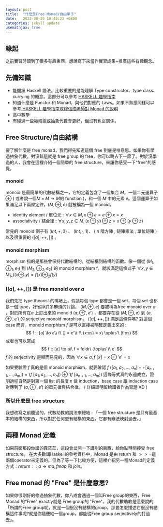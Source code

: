 ```yaml
---
layout: post
title:  "什麼是Free Monad/自由單子"
date:   2022-08-30 10:40:23 +0800
categories: jekyll update
usemathjax: true
---
```


## 緣起
之前實習時讀到了很多有趣東西，想說寫下來當作實習成果+推廣這些有趣觀念。
## 先備知識
- 能閱讀 Haskell 語法。比較重要的是能理解 Type constructor、type class、currying 的概念。這部分可以參考 [HASKELL 趣學指南](https://learnyouahaskell.mno2.org/)
- 知道什麼是 Functor 和 Monad，與他們對應的 Laws。如果不熟悉同樣可以參考[ HASKELL 趣學指南](https://learnyouahaskell.mno2.org/)或[穆信成老師對 Monad 的說明](https://scm.iis.sinica.edu.tw/ncs/2009/11/a-monad-primer/)
- 高中數學
- 有碰過一些範疇論或抽象代數會更好，但沒有也沒關係。

## Free Structure/自由結構
要了解什麼是 free monad，我們得先知道這個 free 到底是啥意思。如果你有學過抽象代數，對沒錯這就是 free group 的 free，你可以跳去下一節了。對於沒學過的人，我會在這裡介紹一個簡單的 free structure，來讓你感受一下"free"的感覺。
### monoid
monoid 是最簡單的代數結構之一，它的定義包含了一個集合 $M$，一個二元運算子 $\oplus$ ( 或者說一個$M\times M \to M$的 function )，和一個 $M$ 中的元素 $e$。這個運算子如果滿足以下兩條定律，$(M, \oplus, e)$ 就被稱為一個 monoid。
- identity element / 單位元 : $\forall x\in M, x \oplus e = e\oplus x = x$
- associativity / 結合律 : $\forall x,y,z\in M, (x\oplus y)\oplus z = x\oplus(y\oplus z)$

常見的 monoid 例子有 $(Int , + , 0 )$ 、 $(Int , \cdot , 1 )$、  ( $n$ 階方陣 , 矩陣乘法 , 單位矩陣 ) 以及很重要的 $( [a] , ++, [] )$ 。
### monoid morphism
morphism 指的是那些會保持代數結構的，從結構到結構的函數。像一個從 $(M_1, \oplus _1,e_1)$ 到 $(M_2, \oplus _2,e_2)$ 的 monoid morphism f，就該滿足這條式子 $\forall x,y\in M_1 , f(x \oplus _1 y) = f(x) \oplus _2 f(y)$
### $([a] , ++, []  )$ 是 free monoid over $a$
我們先把 type theorist 的嘴堵上，假裝每個 type 都會是一個 set，每個 set 也都是一個 type，好省掉許多麻煩的討論。 $(M, \oplus, e)$ 要被稱為free monoid over $a$ ，對於所有在$a$ 上訂出來的 monoid $(a, \oplus', e')$ ，都要存在從 $(M, \oplus, e)$ 到 $(a, \oplus', e')$ 的 serjective monoid morphism。 $( [a] , ++, [] )$ 滿足這條件嗎? 對這個 case 而言，monoid morphism $f$ 是可以直接被明確定義出來的 : 
$$
f :: [a] \to a\\
f\ [] = e'\\
f\ (x:xs) = x\ \oplus'\ (f xs)
$$
或者也可以寫成
$$
f :: [a] \to a\\
f = foldr\ (\oplus')\ e'
$$
$f$ 的 serjectivity 是顯而易見的，因為 $\forall x \in a, f\ [x] = x \oplus' e' = x$

如果要驗證 $f$ 真的是個 monoid morphism，就要確認 $f\ ([a_1,a_2,...,a_n] ++ [a_{n+1},...,a_m]) = (f\ [a_1,a_2,...,a_n]) \oplus' (f\ [a_{n+1},...,a_m])$ 這條等式真的永遠成立，證明過程自然是對第一個 list 的長度 $n$ 做 induction，base case 跟 induction case 對應到了 $(a,\oplus',e')$ 的單元律與結合律。 ( 詳細證明留給讀者作為習題 XD )

### 所以什麼是 free structure
我想改寫之前聽過的，代數助教的說法來總結 : 「一個 free structure 是只有最基本的結構的東西，所以對於任何更有結構的東西，它都有辦法映射過去。」

## 兩種 Monad 定義
如果前面那段你讀的霧茫茫，這段會岔開一下講別的東西，給你點時間接受 free structure。
在大多數講Haskell的參考資料中，Monad 是由 $return$ 和 $>>=$這兩個operator來定義的。但為了等一下比較方便，這裡介紹另一種Monad的定義方式：$return::a\rightarrow m a, fmap$ 和 $join$。

## Free monad 的 "Free" 是什麼意思?
如果你很剛好的修過抽象代數，你八成會遇過一個叫Free group的東西，Free Monad 的"Free" exactly就是 Free group的 "Free"。我的代數助教是這麼說的:「所謂的Free group呢，就是一個很沒有結構的group。那要怎麼描述它很沒有結構這件事呢?就是你隨便給一個group，都能從Free group serjectively的打過去」。